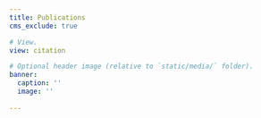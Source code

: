 ```yaml
---
title: Publications
cms_exclude: true

# View.
view: citation

# Optional header image (relative to `static/media/` folder).
banner:
  caption: ''
  image: ''
  
---
```

